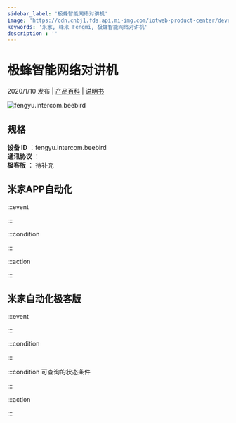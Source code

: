 ```yaml
---
sidebar_label: '极蜂智能网络对讲机'
image: 'https://cdn.cnbj1.fds.api.mi-img.com/iotweb-product-center/developer_1576039334515yGgHec55.png?GalaxyAccessKeyId=AKVGLQWBOVIRQ3XLEW&Expires=9223372036854775807&Signature=JxZgqhbEERT/vX6ayVnVHpSP2Z0='
keywords: '米家, 峰米 Fengmi, 极蜂智能网络对讲机'
description : ''
---
```

# 极蜂智能网络对讲机

2020/1/10 发布 | [产品百科](https://home.mi.com/webapp/content/baike/product/index.html?model=fengyu.intercom.beebird/) | [说明书](https://home.mi.com/views/introduction.html?model=fengyu.intercom.beebird&region=cn)

![fengyu.intercom.beebird](https://cdn.cnbj1.fds.api.mi-img.com/iotweb-product-center/developer_1576039334515yGgHec55.png?GalaxyAccessKeyId=AKVGLQWBOVIRQ3XLEW&Expires=9223372036854775807&Signature=JxZgqhbEERT/vX6ayVnVHpSP2Z0=)

## 规格  
> 
**设备 ID** ：fengyu.intercom.beebird  
**通讯协议** ：  
**极客版**  ： 待补充 


## 米家APP自动化  

:::event  

:::

:::condition  

:::

:::action   

:::

## 米家自动化极客版  

:::event  

:::

:::condition  

:::

:::condition 可查询的状态条件  

:::

:::action  

:::

        
